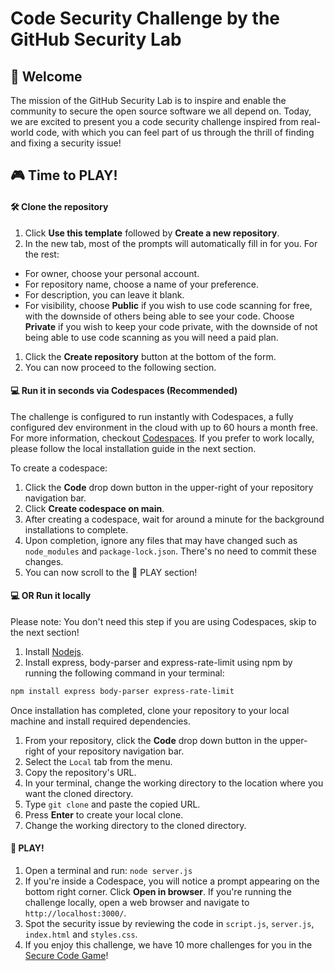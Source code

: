 # Code Security Challenge by the GitHub Security Lab

## 👋 Welcome

The mission of the GitHub Security Lab is to inspire and enable the community to secure the open source software we all depend on. Today, we are excited to present you a code security challenge inspired from real-world code, with which you can feel part of us through the thrill of finding and fixing a security issue!

## 🎮 Time to PLAY!

#### 🛠️ Clone the repository

1. Click **Use this template** followed by **Create a new repository**.
2. In the new tab, most of the prompts will automatically fill in for you. For the rest:
- For owner, choose your personal account.
- For repository name, choose a name of your preference.
- For description, you can leave it blank.
- For visibility, choose **Public** if you wish to use code scanning for free, with the downside of others being able to see your code. Choose **Private** if you wish to keep your code private, with the downside of not being able to use code scanning as you will need a paid plan.
1. Click the **Create repository** button at the bottom of the form.
1. You can now proceed to the following section.

#### 💻 Run it in seconds via Codespaces (Recommended)

The challenge is configured to run instantly with Codespaces, a fully configured dev environment in the cloud with up to 60 hours a month free. For more information, checkout [Codespaces](https://docs.github.com/en/codespaces/overview). If you prefer to work locally, please follow the local installation guide in the next section.

To create a codespace: 
1. Click the **Code** drop down button in the upper-right of your repository navigation bar.
1. Click **Create codespace on main**.
1. After creating a codespace, wait for around a minute for the background installations to complete.
1. Upon completion, ignore any files that may have changed such as `node_modules` and `package-lock.json`. There's no need to commit these changes.
1. You can now scroll to the 🚀 PLAY section!

#### 💻️ OR Run it locally

Please note: You don't need this step if you are using Codespaces, skip to the next section!

1. Install [Nodejs](https://nodejs.org/en/download). 
1. Install express, body-parser and express-rate-limit using npm by running the following command in your terminal:

```bash
npm install express body-parser express-rate-limit
```

Once installation has completed, clone your repository to your local machine and install required dependencies.

1. From your repository, click the **Code** drop down button in the upper-right of your repository navigation bar.
1. Select the `Local` tab from the menu.
1. Copy the repository's URL.
1. In your terminal, change the working directory to the location where you want the cloned directory.
1. Type `git clone` and paste the copied URL.
1. Press **Enter** to create your local clone.
1. Change the working directory to the cloned directory.

#### 🚀 PLAY!

1. Open a terminal and run:
`node server.js`
1. If you're inside a Codespace, you will notice a prompt appearing on the bottom right corner. Click **Open in browser**. If you're running the challenge locally, open a web browser and navigate to `http://localhost:3000/`.
1. Spot the security issue by reviewing the code in `script.js`, `server.js`, `index.html` and `styles.css`.
1. If you enjoy this challenge, we have 10 more challenges for you in the [Secure Code Game](https://gh.io/securecodegame)!